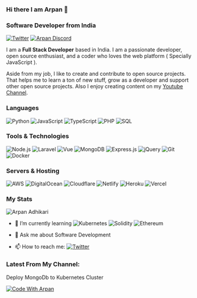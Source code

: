 ### Hi there I am Arpan 👋
### Software Developer from India
[![Twitter](https://img.shields.io/badge/ArpanQ-%231DA1F2.svg?style=for-the-badge&logo=Twitter&logoColor=white)](https://twitter.com/ArpanQ)
[![Arpan Discord](https://img.shields.io/badge/Discord-7289DA?style=for-the-badge&logo=discord&logoColor=white)]()

I am a <strong>Full Stack Developer</strong> based in India. I am a passionate developer, open source enthusiast, and a coder who loves the web platform ( Specially JavaScript ).

Aside from my job, I like to create and contribute to open source projects. That helps me to learn a ton of new stuff, grow as a developer and support other open source projects. Also I enjoy creating content on my [Youtube Channel](https://www.youtube.com/channel/UCrPtj3gx8MtsyoXjX0kP1hQ).

### Languages

![Python](https://img.shields.io/badge/Python-14354C?style=for-the-badge&logo=python&logoColor=white)
![JavaScript](https://img.shields.io/badge/JavaScript-F7DF1E?style=for-the-badge&logo=javascript&logoColor=black)
![TypeScript](https://img.shields.io/badge/TypeScript-007ACC?style=for-the-badge&logo=typescript&logoColor=white)
![PHP](https://img.shields.io/badge/PHP-777BB4?style=for-the-badge&logo=php&logoColor=white)
![SQL](https://img.shields.io/badge/MySQL-00000F?style=for-the-badge&logo=mysql&logoColor=white)


### Tools & Technologies

![Node.js](https://img.shields.io/badge/Node.js-43853D?style=for-the-badge&logo=node.js&logoColor=white)
![Laravel](https://img.shields.io/badge/Laravel-FF2D20?style=for-the-badge&logo=laravel&logoColor=white)
![Vue](https://img.shields.io/badge/Vue.js-35495E?style=for-the-badge&logo=vue.js&logoColor=4FC08D)
![MongoDB](https://img.shields.io/badge/MongoDB-%234ea94b.svg?style=for-the-badge&logo=mongodb&logoColor=white)
![Express.js](https://img.shields.io/badge/express.js-%23404d59.svg?style=for-the-badge&logo=express&logoColor=%2361DAFB)
![jQuery](https://img.shields.io/badge/jQuery-0769AD?style=for-the-badge&logo=jquery&logoColor=white)
![Git](https://img.shields.io/badge/git-%23F05033.svg?style=for-the-badge&logo=git&logoColor=white)
![Docker](https://img.shields.io/badge/docker-%230db7ed.svg?style=for-the-badge&logo=docker&logoColor=white)

### Servers & Hosting
![AWS](https://img.shields.io/badge/AWS-%23FF9900.svg?style=for-the-badge&logo=amazon-aws&logoColor=white)
![DigitalOcean](https://img.shields.io/badge/DigitalOcean-%230167ff.svg?style=for-the-badge&logo=digitalOcean&logoColor=white)
![Cloudflare](https://img.shields.io/badge/Cloudflare-F38020?style=for-the-badge&logo=Cloudflare&logoColor=white)
![Netlify](https://img.shields.io/badge/Netlify-00C7B7?style=for-the-badge&logo=netlify&logoColor=white)
![Heroku](https://img.shields.io/badge/Heroku-430098?style=for-the-badge&logo=heroku&logoColor=white)
![Vercel](https://img.shields.io/badge/vercel-%23000000.svg?style=for-the-badge&logo=vercel&logoColor=white)


### My Stats
![Arpan Adhikari](https://github-readme-stats.vercel.app/api?username=arpan45&theme=blue-green)


- 🌱 I’m currently learning  ![Kubernetes](https://img.shields.io/badge/kubernetes-%23326ce5.svg?style=for-the-badge&logo=kubernetes&logoColor=white)
 ![Solidity](https://img.shields.io/badge/Solidity-%23363636.svg?style=for-the-badge&logo=solidity&logoColor=white) 
![Ethereum](https://img.shields.io/badge/Ethereum-3C3C3D?style=for-the-badge&logo=Ethereum&logoColor=white)

- 💬 Ask me about Software Development
- 📫 How to reach me: [![Twitter](https://img.shields.io/twitter/url/https/twitter.com/cloudposse.svg?style=social&label=Follow%20%40ArpanQ)](https://twitter.com/ArpanQ)

### Latest From My Channel:

Deploy MongoDb to Kubernetes Cluster

[![Code With Arpan](https://img.youtube.com/vi/V5-0bJXTq4E/0.jpg)](https://www.youtube.com/watch?v=V5-0bJXTq4E)


<!-- ![](https://github.com/arpan45/arpan45/blob/master/Myskills.gif) -->
<!--
**arpan45/arpan45** is a ✨ _special_ ✨ repository because its `README.md` (this file) appears on your GitHub profile.

Here are some ideas to get you started:

- 🔭 I’m currently working on ...
- 🌱 I’m currently learning ...
- 👯 I’m looking to collaborate on ...
- 🤔 I’m looking for help with ...
- 💬 Ask me about ...
- 📫 How to reach me: ...
- 😄 Pronouns: ...
- ⚡ Fun fact: ...
-->
